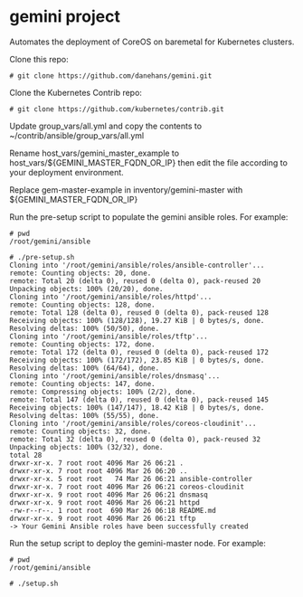 # gemini project

Automates the deployment of CoreOS on baremetal for Kubernetes clusters.

Clone this repo:
```
# git clone https://github.com/danehans/gemini.git
```

Clone the Kubernetes Contrib repo:
```
# git clone https://github.com/kubernetes/contrib.git
```

Update group_vars/all.yml and copy the contents to ~/contrib/ansible/group_vars/all.yml

Rename host_vars/gemini_master_example to host_vars/${GEMINI_MASTER_FQDN_OR_IP} then edit the file
according to your deployment environment.

Replace gem-master-example in inventory/gemini-master with ${GEMINI_MASTER_FQDN_OR_IP}

Run the pre-setup script to populate the gemini ansible roles. For example:
```
# pwd
/root/gemini/ansible

# ./pre-setup.sh 
Cloning into '/root/gemini/ansible/roles/ansible-controller'...
remote: Counting objects: 20, done.
remote: Total 20 (delta 0), reused 0 (delta 0), pack-reused 20
Unpacking objects: 100% (20/20), done.
Cloning into '/root/gemini/ansible/roles/httpd'...
remote: Counting objects: 128, done.
remote: Total 128 (delta 0), reused 0 (delta 0), pack-reused 128
Receiving objects: 100% (128/128), 19.27 KiB | 0 bytes/s, done.
Resolving deltas: 100% (50/50), done.
Cloning into '/root/gemini/ansible/roles/tftp'...
remote: Counting objects: 172, done.
remote: Total 172 (delta 0), reused 0 (delta 0), pack-reused 172
Receiving objects: 100% (172/172), 23.85 KiB | 0 bytes/s, done.
Resolving deltas: 100% (64/64), done.
Cloning into '/root/gemini/ansible/roles/dnsmasq'...
remote: Counting objects: 147, done.
remote: Compressing objects: 100% (2/2), done.
remote: Total 147 (delta 0), reused 0 (delta 0), pack-reused 145
Receiving objects: 100% (147/147), 18.42 KiB | 0 bytes/s, done.
Resolving deltas: 100% (55/55), done.
Cloning into '/root/gemini/ansible/roles/coreos-cloudinit'...
remote: Counting objects: 32, done.
remote: Total 32 (delta 0), reused 0 (delta 0), pack-reused 32
Unpacking objects: 100% (32/32), done.
total 28
drwxr-xr-x. 7 root root 4096 Mar 26 06:21 .
drwxr-xr-x. 7 root root 4096 Mar 26 06:20 ..
drwxr-xr-x. 5 root root   74 Mar 26 06:21 ansible-controller
drwxr-xr-x. 7 root root 4096 Mar 26 06:21 coreos-cloudinit
drwxr-xr-x. 9 root root 4096 Mar 26 06:21 dnsmasq
drwxr-xr-x. 9 root root 4096 Mar 26 06:21 httpd
-rw-r--r--. 1 root root  690 Mar 26 06:18 README.md
drwxr-xr-x. 9 root root 4096 Mar 26 06:21 tftp
-> Your Gemini Ansible roles have been successfully created
```

Run the setup script to deploy the gemini-master node. For example:
```
# pwd
/root/gemini/ansible

# ./setup.sh 
